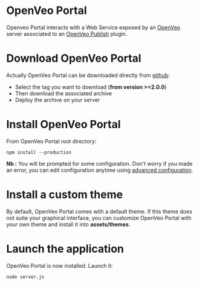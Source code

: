 # OpenVeo Portal

Openveo Portal interacts with a Web Service exposed by an [OpenVeo](https://github.com/veo-labs/openveo-core) server associated to an [OpenVeo Publish](https://github.com/veo-labs/openveo-publish) plugin.

# Download OpenVeo Portal

Actually OpenVeo Portal can be downloaded directly from [github](https://github.com/veo-labs/openveo-portal):

- Select the tag you want to download (**from version >=2.0.0**)
- Then download the associated archive
- Deploy the archive on your server

# Install OpenVeo Portal

From OpenVeo Portal root directory:

    npm install --production

**Nb :** You will be prompted for some configuration. Don't worry if you made an error, you can edit configuration anytime using [advanced configuration](advanced-configuration).

# Install a custom theme

By default, OpenVeo Portal comes with a default theme. If this theme does not suite your graphical interface, you can customize OpenVeo Portal with your own theme and install it into **assets/themes**.

# Launch the application

OpenVeo Portal is now installed. Launch it:

    node server.js
